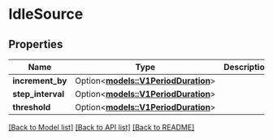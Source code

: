 # IdleSource

## Properties

Name | Type | Description | Notes
------------ | ------------- | ------------- | -------------
**increment_by** | Option<[**models::V1PeriodDuration**](v1.Duration.md)> |  | [optional]
**step_interval** | Option<[**models::V1PeriodDuration**](v1.Duration.md)> |  | [optional]
**threshold** | Option<[**models::V1PeriodDuration**](v1.Duration.md)> |  | [optional]

[[Back to Model list]](../README.md#documentation-for-models) [[Back to API list]](../README.md#documentation-for-api-endpoints) [[Back to README]](../README.md)


